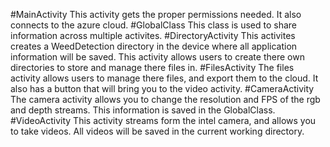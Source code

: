 #MainActivity
This activity gets the proper permissions needed.  It also connects to the azure cloud.
#GlobalClass
This class is used to share information across multiple activites.
#DirectoryActivity
This activites creates a WeedDetection directory in the device where all application information will be saved.  This activity allows users to create there own directories to store and manage there files in.
#FilesActivity
The files activity allows users to manage there files, and export them to the cloud.  It also has a button that will bring you to the video activity.
#CameraActivity
The camera activity allows you to change the resolution and FPS of the rgb and depth streams.  This information is saved in the GlobalClass.
#VideoActivity
This activity streams form the intel camera, and allows you to take videos.  All videos will be saved in the current working directory.
